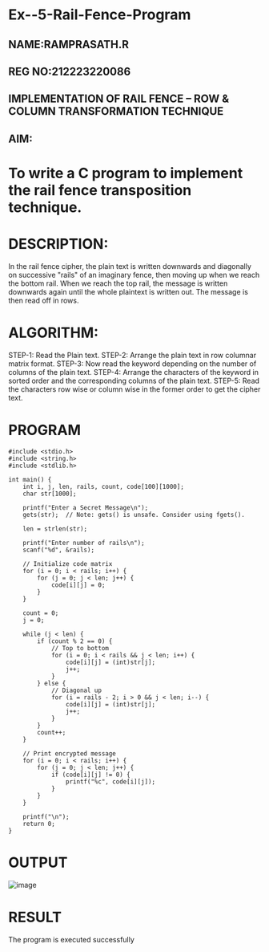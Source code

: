 # Ex--5-Rail-Fence-Program

## NAME:RAMPRASATH.R
## REG NO:212223220086

## IMPLEMENTATION OF RAIL FENCE – ROW & COLUMN TRANSFORMATION TECHNIQUE

## AIM:

# To write a C program to implement the rail fence transposition technique.

# DESCRIPTION:

In the rail fence cipher, the plain text is written downwards and diagonally on successive "rails" of an imaginary fence, then moving up when we reach the bottom rail. When we reach the top rail, the message is written downwards again until the whole plaintext is written out. The message is then read off in rows.

# ALGORITHM:

STEP-1: Read the Plain text.
STEP-2: Arrange the plain text in row columnar matrix format.
STEP-3: Now read the keyword depending on the number of columns of the plain text.
STEP-4: Arrange the characters of the keyword in sorted order and the corresponding columns of the plain text.
STEP-5: Read the characters row wise or column wise in the former order to get the cipher text.

# PROGRAM

```
#include <stdio.h>
#include <string.h>
#include <stdlib.h>

int main() {
    int i, j, len, rails, count, code[100][1000];
    char str[1000];

    printf("Enter a Secret Message\n");
    gets(str);  // Note: gets() is unsafe. Consider using fgets().
    
    len = strlen(str);

    printf("Enter number of rails\n");
    scanf("%d", &rails);

    // Initialize code matrix
    for (i = 0; i < rails; i++) {
        for (j = 0; j < len; j++) {
            code[i][j] = 0;
        }
    }

    count = 0;
    j = 0;

    while (j < len) {
        if (count % 2 == 0) {
            // Top to bottom
            for (i = 0; i < rails && j < len; i++) {
                code[i][j] = (int)str[j];
                j++;
            }
        } else {
            // Diagonal up
            for (i = rails - 2; i > 0 && j < len; i--) {
                code[i][j] = (int)str[j];
                j++;
            }
        }
        count++;
    }

    // Print encrypted message
    for (i = 0; i < rails; i++) {
        for (j = 0; j < len; j++) {
            if (code[i][j] != 0) {
                printf("%c", code[i][j]);
            }
        }
    }

    printf("\n");
    return 0;
}

```

# OUTPUT



![image](https://github.com/user-attachments/assets/6471b3f9-e508-4cca-b313-8934e3d5003e)


# RESULT
The program is executed successfully
